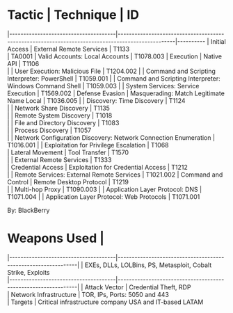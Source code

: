 # Tactic                               | Technique                                                                                        | ID      
|--------------------------------------|--------------------------------------------------------------------------------------------------|----------
| Initial Access                       | External Remote Services                                                                         | T1133    
| TA0001                               | Valid Accounts: Local Accounts                                                                   | T1078.003
| Execution                            | Native API                                                                                       | T1106    
|                                      | User Execution: Malicious File                                                                   | T1204.002
|                                      | Command and Scripting Interpreter: PowerShell                                                    | T1059.001
|                                      | Command and Scripting Interpreter: Windows Command Shell                                         | T1059.003
|                                      | System Services: Service Execution                                                               | T1569.002
| Defense Evasion                     | Masquerading: Match Legitimate Name Local                                                        | T1036.005
|                                      | Discovery: Time Discovery                                                                       | T1124    
|                                      | Network Share Discovery                                                                         | T1135    
|                                      | Remote System Discovery                                                                         | T1018    
|                                      | File and Directory Discovery                                                                    | T1083    
|                                      | Process Discovery                                                                               | T1057    
|                                      | Network Configuration Discovery: Network Connection Enumeration                                  | T1016.001
|                                      | Exploitation for Privilege Escalation                                                            | T1068    
| Lateral Movement                    | Tool Transfer                                                                                   | T1570    
|                                      | External Remote Services                                                                         | T1333    
| Credential Access                   | Exploitation for Credential Access                                                               | T1212    
|                                      | Remote Services: External Remote Services                                                         | T1021.002
| Command and Control                | Remote Desktop Protocol                                                                          | T1219    
|                                      | Multi-hop Proxy                                                                                 | T1090.003
|                                      | Application Layer Protocol: DNS                                                                  | T1071.004
|                                      | Application Layer Protocol: Web Protocols                                                        | T1071.001


By: BlackBerry 

# Weapons Used                        | 
|--------------------------------------|---------------------------------------------------------------|
| EXEs, DLLs, LOLBins, PS, Metasploit, Cobalt Strike, Exploits                                     
|--------------------------------------|---------------------------------------------------------------|
| Attack Vector                       | Credential Theft, RDP                                                                          
| Network Infrastructure              | TOR, IPs, Ports: 5050 and 443                                                                 
| Targets                             | Critical infrastructure company USA and IT-based LATAM    
